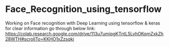 # Face_Recognition_using_tensorflow
Working on Face recognition with Deep Learning using tensorflow &amp; keras
for clear information go through below link:
https://colab.research.google.com/drive/113u7umipgKTntL5LvhOKqmZxkZh28WTH#scrollTo=KKHO1xZzsqki
